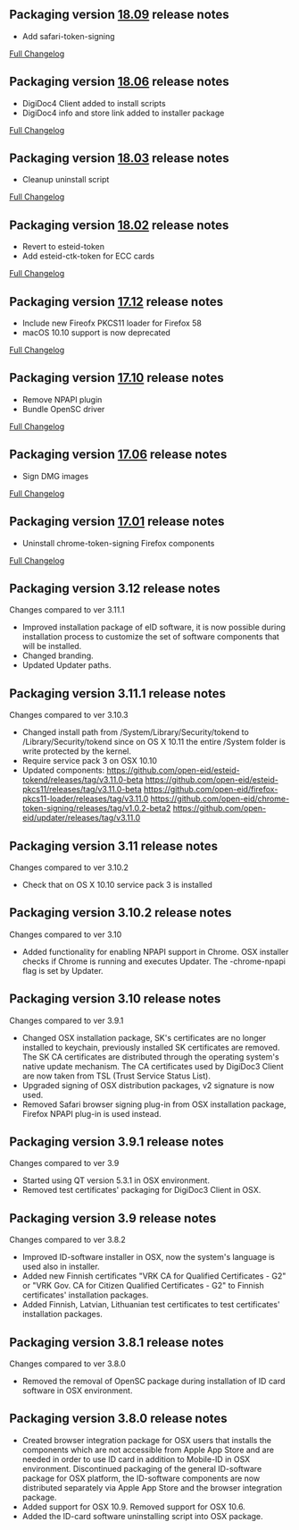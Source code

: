 Packaging version [18.09](https://github.com/open-eid/osx-installer/releases/tag/v18.09) release notes
--------------------------------------------
- Add safari-token-signing

[Full Changelog](https://github.com/open-eid/osx-installer/compare/v18.06...v18.09)

Packaging version [18.06](https://github.com/open-eid/osx-installer/releases/tag/v18.06) release notes
--------------------------------------------
- DigiDoc4 Client added to install scripts
- DigiDoc4 info and store link added to installer package

[Full Changelog](https://github.com/open-eid/osx-installer/compare/v18.03...v18.06)

Packaging version [18.03](https://github.com/open-eid/osx-installer/releases/tag/v18.03) release notes
--------------------------------------------
- Cleanup uninstall script

[Full Changelog](https://github.com/open-eid/osx-installer/compare/v18.02...v18.03)

Packaging version [18.02](https://github.com/open-eid/osx-installer/releases/tag/v18.02) release notes
--------------------------------------------
- Revert to esteid-token
- Add esteid-ctk-token for ECC cards 

[Full Changelog](https://github.com/open-eid/osx-installer/compare/v17.12...v18.02)

Packaging version [17.12](https://github.com/open-eid/osx-installer/releases/tag/v17.12) release notes
--------------------------------------------
- Include new Fireofx PKCS11 loader for Firefox 58
- macOS 10.10 support is now deprecated

[Full Changelog](https://github.com/open-eid/osx-installer/compare/v17.10...v17.12)

Packaging version [17.10](https://github.com/open-eid/osx-installer/releases/tag/v17.10) release notes
--------------------------------------------
- Remove NPAPI plugin
- Bundle OpenSC driver

[Full Changelog](https://github.com/open-eid/osx-installer/compare/v17.06...v17.10)

Packaging version [17.06](https://github.com/open-eid/osx-installer/releases/tag/v17.06) release notes
--------------------------------------------
- Sign DMG images

[Full Changelog](https://github.com/open-eid/osx-installer/compare/v17.01...v17.06)

Packaging version [17.01](https://github.com/open-eid/osx-installer/releases/tag/v17.01) release notes
--------------------------------------------
- Uninstall chrome-token-signing Firefox components

[Full Changelog](https://github.com/open-eid/osx-installer/compare/v3.12.0...v17.01)


Packaging version 3.12 release notes
--------------------------------------
Changes compared to ver 3.11.1

- Improved installation package of eID software, it is now possible during installation process to customize the set of software components that will be installed. 
- Changed branding.
- Updated Updater paths.


Packaging version 3.11.1 release notes
--------------------------------------
Changes compared to ver 3.10.3

- Changed install path from /System/Library/Security/tokend to /Library/Security/tokend since on OS X 10.11 the entire /System folder is write protected by the kernel.
- Require service pack 3 on OSX 10.10
- Updated components:
https://github.com/open-eid/esteid-tokend/releases/tag/v3.11.0-beta
https://github.com/open-eid/esteid-pkcs11/releases/tag/v3.11.0-beta
https://github.com/open-eid/firefox-pkcs11-loader/releases/tag/v3.11.0
https://github.com/open-eid/chrome-token-signing/releases/tag/v1.0.2-beta2
https://github.com/open-eid/updater/releases/tag/v3.11.0


Packaging version 3.11 release notes
--------------------------------------
Changes compared to ver 3.10.2

- Check that on OS X 10.10 service pack 3 is installed


Packaging version 3.10.2 release notes
--------------------------------------
Changes compared to ver 3.10

- Added functionality for enabling NPAPI support in Chrome. OSX installer checks if Chrome is running and executes Updater. The -chrome-npapi flag is set by Updater.


Packaging version 3.10 release notes
--------------------------------------
Changes compared to ver 3.9.1

- Changed OSX installation package, SK's certificates are no longer installed to keychain, previously installed SK certificates are removed. The SK CA certificates are distributed through the operating system's native update mechanism. The CA certificates used by DigiDoc3 Client are now taken from TSL (Trust Service Status List).	
- Upgraded signing of OSX distribution packages, v2 signature is now used. 
- Removed Safari browser signing plug-in from OSX installation package, Firefox NPAPI plug-in is used instead. 


Packaging version 3.9.1 release notes
--------------------------------------
Changes compared to ver 3.9

- Started using QT version 5.3.1 in OSX environment.
- Removed test certificates' packaging for DigiDoc3 Client in OSX.


Packaging version 3.9 release notes
--------------------------------------
Changes compared to ver 3.8.2

- Improved ID-software installer in OSX, now the system's language is used also in installer.
- Added new Finnish certificates "VRK CA for Qualified Certificates - G2" or "VRK Gov. CA for Citizen Qualified Certificates - G2" to Finnish certificates' installation packages. 
- Added Finnish, Latvian, Lithuanian test certificates to test certificates' installation packages. 


Packaging version 3.8.1 release notes
--------------------------------------
Changes compared to ver 3.8.0

- Removed the removal of OpenSC package during installation of ID card software in OSX environment.


Packaging version 3.8.0 release notes
--------------------------------------

- Created browser integration package for OSX users that installs the components which are not accessible from Apple App Store and are needed in order to use ID card in addition to Mobile-ID in OSX environment. Discontinued packaging of the general ID-software package for OSX platform, the ID-software components are now distributed separately via Apple App Store and the browser integration package.
- Added support for OSX 10.9. Removed support for OSX 10.6.
- Added the ID-card software uninstalling script into OSX package.
